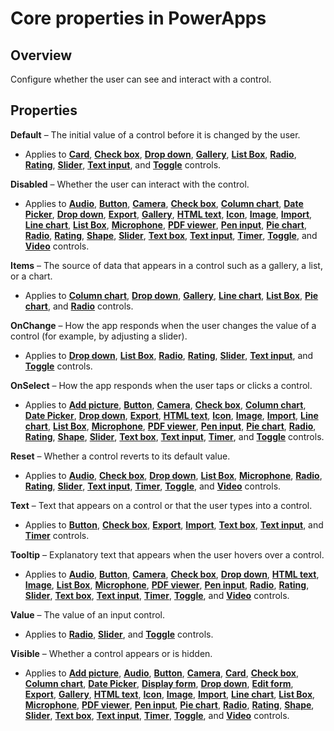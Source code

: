 <properties
    pageTitle="Core properties | Microsoft PowerApps"
    description="Reference information about the Disabled, Visible, and ReadOnly properties"
    services=""
    suite="powerapps"
    documentationCenter="na"
    authors="aftowen"
    manager="erikre"
    editor=""
    tags=""/>

<tags
   ms.service="powerapps"
   ms.devlang="na"
   ms.topic="article"
   ms.tgt_pltfrm="na"
   ms.workload="na"
   ms.date="03/17/2016"
   ms.author="anneta"/>

# Core properties in PowerApps #

## Overview ##
Configure whether the user can see and interact with a control.

## Properties ##

**Default** – The initial value of a control before it is changed by the user.

- Applies to [**Card**](controls\control-card.md), [**Check box**](controls\control-check-box.md), [**Drop down**](controls\control-drop-down.md), [**Gallery**](controls\control-gallery.md), [**List Box**](controls\control-list-box.md), [**Radio**](controls\control-radio.md), [**Rating**](controls\control-rating.md), [**Slider**](controls\control-slider.md), [**Text input**](controls\control-text-input.md), and [**Toggle**](controls\control-toggle.md) controls.

**Disabled** – Whether the user can interact with the control.

- Applies to [**Audio**](controls\control-audio-video.md), [**Button**](controls\control-button.md), [**Camera**](controls\control-camera.md), [**Check box**](controls\control-check-box.md), [**Column chart**](controls\control-column-line-chart.md), [**Date Picker**](controls\control-date-picker.md), [**Drop down**](controls\control-drop-down.md), [**Export**](controls\control-export-import.md), [**Gallery**](controls\control-gallery.md), [**HTML text**](controls\control-html-text.md), [**Icon**](controls\control-shapes-icons.md), [**Image**](controls\control-image.md), [**Import**](controls\control-export-import.md), [**Line chart**](controls\control-column-line-chart.md), [**List Box**](controls\control-list-box.md), [**Microphone**](controls\control-microphone.md), [**PDF viewer**](controls\control-pdf-viewer.md), [**Pen input**](controls\control-pen-input.md), [**Pie chart**](controls\control-pie-chart.md), [**Radio**](controls\control-radio.md), [**Rating**](controls\control-rating.md), [**Shape**](controls\control-shapes-icons.md), [**Slider**](controls\control-slider.md), [**Text box**](controls\control-text-box.md), [**Text input**](controls\control-text-input.md), [**Timer**](controls\control-timer.md), [**Toggle**](controls\control-toggle.md), and [**Video**](controls\control-audio-video.md) controls.

**Items** – The source of data that appears in a control such as a gallery, a list, or a chart.

- Applies to [**Column chart**](controls\control-column-line-chart.md), [**Drop down**](controls\control-drop-down.md), [**Gallery**](controls\control-gallery.md), [**Line chart**](controls\control-column-line-chart.md), [**List Box**](controls\control-list-box.md), [**Pie chart**](controls\control-pie-chart.md), and [**Radio**](controls\control-radio.md) controls.

**OnChange** – How the app responds when the user changes the value of a control (for example, by adjusting a slider).

- Applies to [**Drop down**](controls\control-drop-down.md), [**List Box**](controls\control-list-box.md), [**Radio**](controls\control-radio.md), [**Rating**](controls\control-rating.md), [**Slider**](controls\control-slider.md), [**Text input**](controls\control-text-input.md), and [**Toggle**](controls\control-toggle.md) controls.

**OnSelect** – How the app responds when the user taps or clicks a control.

- Applies to [**Add picture**](controls\control-add-picture.md), [**Button**](controls\control-button.md), [**Camera**](controls\control-camera.md), [**Check box**](controls\control-check-box.md), [**Column chart**](controls\control-column-line-chart.md), [**Date Picker**](controls\control-date-picker.md), [**Drop down**](controls\control-drop-down.md), [**Export**](controls\control-export-import.md), [**HTML text**](controls\control-html-text.md), [**Icon**](controls\control-shapes-icons.md), [**Image**](controls\control-image.md), [**Import**](controls\control-export-import.md), [**Line chart**](controls\control-column-line-chart.md), [**List Box**](controls\control-list-box.md), [**Microphone**](controls\control-microphone.md), [**PDF viewer**](controls\control-pdf-viewer.md), [**Pen input**](controls\control-pen-input.md), [**Pie chart**](controls\control-pie-chart.md), [**Radio**](controls\control-radio.md), [**Rating**](controls\control-rating.md), [**Shape**](controls\control-shapes-icons.md), [**Slider**](controls\control-slider.md), [**Text box**](controls\control-text-box.md), [**Text input**](controls\control-text-input.md), [**Timer**](controls\control-timer.md), and [**Toggle**](controls\control-toggle.md) controls.

**Reset** – Whether a control reverts to its default value.

- Applies to [**Audio**](controls\control-audio-video.md), [**Check box**](controls\control-check-box.md), [**Drop down**](controls\control-drop-down.md), [**List Box**](controls\control-list-box.md), [**Microphone**](controls\control-microphone.md), [**Radio**](controls\control-radio.md), [**Rating**](controls\control-rating.md), [**Slider**](controls\control-slider.md), [**Text input**](controls\control-text-input.md), [**Timer**](controls\control-timer.md), [**Toggle**](controls\control-toggle.md), and [**Video**](controls\control-audio-video.md) controls.

**Text** – Text that appears on a control or that the user types into a control.

- Applies to [**Button**](controls\control-button.md), [**Check box**](controls\control-check-box.md), [**Export**](controls\control-export-import.md), [**Import**](controls\control-export-import.md), [**Text box**](controls\control-text-box.md), [**Text input**](controls\control-text-input.md), and [**Timer**](controls\control-timer.md) controls.

**Tooltip** – Explanatory text that appears when the user hovers over a control.

- Applies to [**Audio**](controls\control-audio-video.md), [**Button**](controls\control-button.md), [**Camera**](controls\control-camera.md), [**Check box**](controls\control-check-box.md), [**Drop down**](controls\control-drop-down.md), [**HTML text**](controls\control-html-text.md), [**Image**](controls\control-image.md), [**List Box**](controls\control-list-box.md), [**Microphone**](controls\control-microphone.md), [**PDF viewer**](controls\control-pdf-viewer.md), [**Pen input**](controls\control-pen-input.md), [**Radio**](controls\control-radio.md), [**Rating**](controls\control-rating.md), [**Slider**](controls\control-slider.md), [**Text box**](controls\control-text-box.md), [**Text input**](controls\control-text-input.md), [**Timer**](controls\control-timer.md), [**Toggle**](controls\control-toggle.md), and [**Video**](controls\control-audio-video.md) controls.

**Value** – The value of an input control.

- Applies to [**Radio**](controls\control-radio.md), [**Slider**](controls\control-slider.md), and [**Toggle**](controls\control-toggle.md) controls.

**Visible** – Whether a control appears or is hidden.

- Applies to [**Add picture**](controls\control-add-picture.md), [**Audio**](controls\control-audio-video.md), [**Button**](controls\control-button.md), [**Camera**](controls\control-camera.md), [**Card**](controls\control-card.md), [**Check box**](controls\control-check-box.md), [**Column chart**](controls\control-column-line-chart.md), [**Date Picker**](controls\control-date-picker.md), [**Display form**](controls\control-form-detail.md), [**Drop down**](controls\control-drop-down.md), [**Edit form**](controls\control-form-detail.md), [**Export**](controls\control-export-import.md), [**Gallery**](controls\control-gallery.md), [**HTML text**](controls\control-html-text.md), [**Icon**](controls\control-shapes-icons.md), [**Image**](controls\control-image.md), [**Import**](controls\control-export-import.md), [**Line chart**](controls\control-column-line-chart.md), [**List Box**](controls\control-list-box.md), [**Microphone**](controls\control-microphone.md), [**PDF viewer**](controls\control-pdf-viewer.md), [**Pen input**](controls\control-pen-input.md), [**Pie chart**](controls\control-pie-chart.md), [**Radio**](controls\control-radio.md), [**Rating**](controls\control-rating.md), [**Shape**](controls\control-shapes-icons.md), [**Slider**](controls\control-slider.md), [**Text box**](controls\control-text-box.md), [**Text input**](controls\control-text-input.md), [**Timer**](controls\control-timer.md), [**Toggle**](controls\control-toggle.md), and [**Video**](controls\control-audio-video.md) controls.

